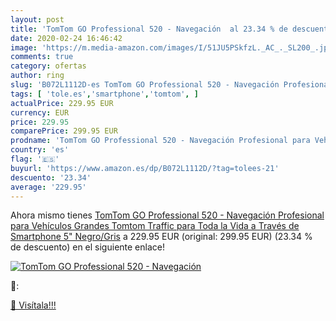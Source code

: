 ```yaml
---
layout: post
title: 'TomTom GO Professional 520 - Navegación  al 23.34 % de descuento'
date: 2020-02-24 16:46:42
image: 'https://m.media-amazon.com/images/I/51JU5PSkfzL._AC_._SL200_.jpg'
comments: true
category: ofertas
author: ring
slug: 'B072L1112D-es TomTom GO Professional 520 - Navegación Profesional para...'
tags: [ 'tole.es','smartphone','tomtom', ]
actualPrice: 229.95 EUR
currency: EUR
price: 229.95
comparePrice: 299.95 EUR
prodname: 'TomTom GO Professional 520 - Navegación Profesional para Vehículos Grandes  Tomtom Traffic para Toda la Vida a Través de Smartphone  5"  Negro/Gris'
country: 'es'
flag: '🇪🇸'
buyurl: 'https://www.amazon.es/dp/B072L1112D/?tag=tolees-21'
descuento: '23.34'
average: '229.95'
---
```


Ahora mismo tienes [TomTom GO Professional 520 - Navegación Profesional para Vehículos Grandes  Tomtom Traffic para Toda la Vida a Través de Smartphone  5"  Negro/Gris](https://www.amazon.es/dp/B072L1112D/?tag=tolees-21) a 229.95 EUR (original: 299.95 EUR) (23.34 %  de descuento) en el siguiente enlace!

[![TomTom GO Professional 520 - Navegación ](https://m.media-amazon.com/images/I/51JU5PSkfzL._AC_._SL200_.jpg)](https://www.amazon.es/dp/B072L1112D/?tag=tolees-21)

🔎:


[🛒 Visítala!!!](https://www.amazon.es/dp/B072L1112D/?tag=tolees-21)
